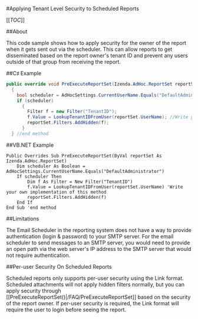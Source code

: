 #Applying Tenant Level Security to Scheduled Reports

[[_TOC_]]

##About

This code sample shows how to apply security for the owner of the report when it gets sent out via the scheduler. This can allow reports to get disseminated based on the report owner's tenant ID and prevent any users outside of that group from receiving the report.

##C♯ Example

```csharp
public override void PreExecuteReportSet(Izenda.AdHoc.ReportSet reportSet)
  {
    bool scheduler = AdHocSettings.CurrentUserName.Equals("DefaultAdministrator");
    if (scheduler)
      {
        Filter f = new Filter("TenantID");
        f.Value = LookupTenantIDFromUser(reportSet.UserName); //Write your own implementation of this method
        reportSet.Filters.AddHidden(f);
      }
  } //end method
```

##VB.NET Example

```visualbasic
Public Overrides Sub PreExecuteReportSet(ByVal reportSet As Izenda.AdHoc.ReportSet)
    Dim scheduler As Boolean = AdHocSettings.CurrentUserName.Equals("DefaultAdministrator")
    If scheduler Then
        Dim f As Filter = New Filter("TenantID")
        f.Value = LookupTenantIDFromUser(reportSet.UserName) 'Write your own implementation of this method
        reportSet.Filters.AddHidden(f)
    End If
End Sub 'end method
```


##Limitations

The Email Scheduler in the reporting system does not have a way to provide authentication (login & password) to your SMTP server.  For the email scheduler to send messages to an SMTP server, you would need to provide an open path via the web server's IP address to the SMTP server that would not require authentication. 


##Per-user Security On Scheduled Reports

Scheduled reports only supports per-user security using the Link format.  Scheduled attachments will not apply hidden filters normally, but you can apply security through [[PreExecuteReportSet()|/FAQ/PreExecuteReportSet]] based on the security of the report owner.  If per-user security is required, the Link format will require the user to login before seeing the report.